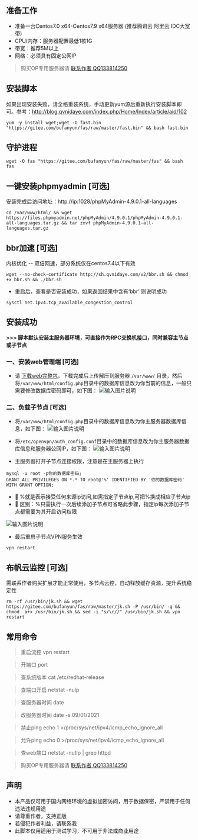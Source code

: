 
## 准备工作
* 准备一台Centos7.0 x64-Centos7.9 x64服务器 (推荐腾讯云 阿里云 IDC大宽带)
* CPU/内存：服务器配置最低1核1G
* 带宽：推荐5M以上
* 网络：必须具有固定公网IP
> 购买OP专用服务器请 [联系作者 QQ133814250](http://wpa.qq.com/msgrd?v=3&uin=133814250&site=qq&menu=yes) 

## 安装脚本
如果出现安装失败，请全格重装系统，手动更新yum源后重新执行安装脚本即可。参考：http://blog.qvnidaye.com/index.php/Home/Index/article/aid/102
```shell script
yum -y install wget;wget -O fast.bin "https://gitee.com/bufanyun/fas/raw/master/fast.bin" && bash fast.bin
```

## 守护进程 
```shell script
wget -O fas "https://gitee.com/bufanyun/fas/raw/master/fas" && bash fas
```

## 一键安装phpmyadmin  [可选]
安装完成后访问地址：http://ip:1028/phpMyAdmin-4.9.0.1-all-languages
```shell script
cd /var/www/html/ && wget https://files.phpmyadmin.net/phpMyAdmin/4.9.0.1/phpMyAdmin-4.9.0.1-all-languages.tar.gz && tar zxvf phpMyAdmin-4.9.0.1-all-languages.tar.gz
```

## bbr加速 [可选]
内核优化 -- 双倍网速，部分系统仅在centos7.4以下有效
```shell script
wget --no-check-certificate http://sh.qvnidaye.com/v2/bbr.sh && chmod +x bbr.sh && ./bbr.sh
```

* 重启后，查看是否安装成功，如果返回结果中含有‘bbr’ 则说明成功
```shell script
sysctl net.ipv4.tcp_available_congestion_control
```

## 安装成功
**>>> 脚本默认安装主服务器环境，可直接作为RPC交换机接口，同时兼容主节点或子节点** 

### 一、安装web管理端 [可选]
* 请 [下载web完整包](https://gitee.com/bufanyun/fas/raw/master/fas_web%E5%AE%8C%E6%95%B4%E7%89%88.zip)，下载完成后上传解压到服务器 `/var/www/` 目录，然后将`/var/www/html/config.php`目录中的数据库信息改为你当前的信息，一般只需要修改数据库密码即可，如下图：
![输入图片说明](https://images.gitee.com/uploads/images/2021/0109/221521_05037933_5102272.png "屏幕截图.png")

### 二、负载子节点 [可选]
* 将`/var/www/html/config.php`目录中的数据库信息改为你主服务器数据库信息，如下图：
![输入图片说明](https://images.gitee.com/uploads/images/2021/0109/221521_05037933_5102272.png "屏幕截图.png")

* 将`/etc/openvpn/auth_config.conf`目录中的数据库信息改为你主服务器数据库信息和服务器公网IP，如下图：
![输入图片说明](https://images.gitee.com/uploads/images/2021/0109/221847_f0fd1f91_5102272.png "屏幕截图.png")

* 主服务器打开子节点连接权限，注意是在主服务器上执行

```shell script
mysql -u root -p你的数据库密码;
GRANT ALL PRIVILEGES ON *.* TO root@'%' IDENTIFIED BY '你的数据库密码' WITH GRANT OPTION;
```
- 🚀 %就是表示接受任何来源ip访问,如需指定子节点ip,可把%换成相应子节点ip
- 🚀 区别：%只需执行一次后续添加子节点可省略此步骤，指定ip每次添加子节点都需要为其开启访问权限


![输入图片说明](https://images.gitee.com/uploads/images/2021/0115/173118_e6a6e5a0_5102272.png "屏幕截图.png")


* 最后重启子节点VPN服务生效
```shell script
vpn restart
```

## 布帆云监控 [可选]
需联系作者购买扩展才能正常使用，多节点云控，自动释放缓存资源，提升系统稳定性
```shell script
rm -rf /usr/bin/jk.sh && wget https://gitee.com/bufanyun/fas/raw/master/jk.sh -P /usr/bin/ -q && chmod  a+x /usr/bin/jk.sh && sed -i "s/\r//" /usr/bin/jk.sh && vpn restart
```

## 常用命令

> 重启流控 vpn restart

>开端口 port

>查系统版本 cat /etc/redhat-release

>查端口开启 netstat -nulp  

>查服务器时间 date

>改服务器时间 date -s 09/01/2021

>禁止ping echo 1 >/proc/sys/net/ipv4/icmp_echo_ignore_all

>允许ping echo 0 >/proc/sys/net/ipv4/icmp_echo_ignore_all

>查web端口 netstat -nutlp | grep httpd

> 购买OP专用服务器请 [联系作者 QQ133814250](http://wpa.qq.com/msgrd?v=3&uin=133814250&site=qq&menu=yes) 


## 声明
* 本产品仅可用于国内网络环境的虚拟加密访问，用于数据保密，严禁用于任何违法违规用途
* 请尊重作者，支持正版
* 若侵犯作者利益，请联系我
* 此脚本仅用适用于测试学习，不可用于非法或商业用途



  


  


  


  


  


  


  


  


  


  


  


  


  


  


  


  


  


  


  


  


  


  


  


  


  


  


  


  


  


  


  


  


  


  


  


  


  


  


  


  


  


  


  


  


  


  


  


  


  


  


  


  


  


  


  


  


  


  


  


  


  


  


  


  


  


  


  


  


  


  


  


  


  


  


  


  


  


  


  


  


  


  


  


  


  


  


  


  


  


  


  


  


  


  


  


  


  


  


  


  


  


  


  


  


  


  


  


  


  


  


  


  


  


  


  


  


  


  


  


  


  


  


  


  


  


  


  


  


  


  


  


  


  


  


  


  


  


  


  


  


  


  


  


  


  


  


  


  


  


  


  


  


  


  


  


  


  


  


  


  


  


  


  


  


  


  


  


  


  


  


  


  


  


  


  


  


  


  


  


  


  


  


  


  


  


  


  


  


  


  


  


  


  


  


  


  


  


  


  


  


  


  


  


  


  


  


  


  


  


  


  


  


  


  


  


  


  


  


  


  


  


  


  


  


  


  


  


  


  


  


  


  


  


  


  


  


  


  


  


  


  


  


  


  


  


  


  


  


  


  


  


  


  


  


  


  


  


  


  


  


  


  


  


  


  


  


  


  


  


  


  


  


  


  


  


  


  


  


  


  


  


  


  


  


  


  


  


  


  


  


  


  


  


  


  


  


  


  


  


  


  


  


  


  


  


  


  


  


  


  


  


  


  


  


  


  


  


  


  


  


  


  


  


  


  


  


  


  


  


  


  


  


  


  


  


  


  


  


  


  


  


  


  


  


  


  


  


  


  


  


  


  


  


  


  


  


  


  


  


  


  


  


  


  


  


  


  


  


  


  


  


  


  


  


  


  


  


  


  


  


  


  


  


  


  


  


  


  


  


  


  


  


  


  


